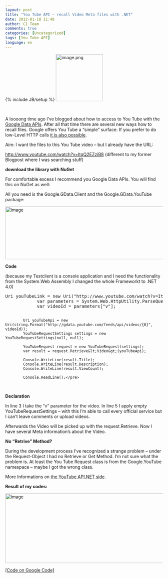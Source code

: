 ```yaml
---
layout: post
title: "You Tube API – recall Video Meta files with .NET"
date: 2012-01-18 11:48
author: CI Team
comments: true
categories: [Uncategorized]
tags: [You Tube API]
language: en
---
```

{% include JB/setup %}
<img style="background-image: none; padding-left: 0px; padding-right: 0px; padding-top: 0px; border: 0px;" title="image.png" src="{{BASE_PATH}}/assets/wp-images-de/image1387.png" border="0" alt="image.png" width="150" height="150" />

&nbsp;

A loooong time ago I’ve blogged about how to access to You Tube with the <a href="http://code.google.com/apis/youtube/getting_started.html#data_api">Google Data APIs</a>. After all that time there are several new ways how to recall files. Google offers You Tube a “simple” surface. If you prefer to do low-Level HTTP calls <a href="http://code.google.com/apis/youtube/2.0/developers_guide_protocol_audience.html">it is also possible</a>.

Aim: I want the files to this You Tube video – but I already have the URL:

<a href="http://www.youtube.com/watch?v=ItqQ2EZziB8">http://www.youtube.com/watch?v=ItqQ2EZziB8</a> (different to my former Blogpost where I was searching stuff)

<strong> </strong>

<strong>download the library with NuGet</strong>

<strong> </strong>

For comfortable excess I recommend you Google Data APIs. You will find this on NuGet as well:

All you need is the Google.GData.Client and the Google.GData.YouTube package:

<img style="background-image: none; padding-left: 0px; padding-right: 0px; padding-top: 0px; border: 0px;" title="image" src="{{BASE_PATH}}/assets/wp-images-de/image_thumb570.png" border="0" alt="image" width="537" height="168" />

<strong>Code</strong>

<strong> </strong>

(because my Testclient is a console application and I need the functionality from the System.Web Assembly I changed the whole Frameworkt to .NET 4.0)
<div id="scid:812469c5-0cb0-4c63-8c15-c81123a09de7:4b02cb9f-e4ee-45e5-9a0d-5166ef8197f1" class="wlWriterEditableSmartContent" style="margin: 0px; display: inline; float: none; padding: 0px;">
<pre class="c#">Uri youTubeLink = new Uri("http://www.youtube.com/watch?v=ItqQ2EZziB8");
            var parameters = System.Web.HttpUtility.ParseQueryString(youTubeLink.Query);
            var videoId = parameters["v"];

            Uri youTubeApi = new Uri(string.Format("http://gdata.youtube.com/feeds/api/videos/{0}", videoId));
            YouTubeRequestSettings settings = new YouTubeRequestSettings(null, null);

            YouTubeRequest request = new YouTubeRequest(settings);
            var result = request.Retrieve&lt;Video&gt;(youTubeApi);

            Console.WriteLine(result.Title);
            Console.WriteLine(result.Description);
            Console.WriteLine(result.ViewCount);

            Console.ReadLine();</pre>
</div>
<strong>Declaration</strong>

In line 3 I take the “v” parameter for the video. In line 5 I apply empty YouTubeRequestSettings – with this I’m able to call every official service but I can’t leave comments or upload videos.

Afterwards the Video will be picked up with the request.Retrieve. Now I have several Meta information’s about the Video.

<strong>No “Retrive” Method?</strong>

During the development process I’ve recognized a strange problem – under the Request-Object I had no Retrieve or Get Method. I’m not sure what the problem is. At least the You Tube Request class is from the Google.YouTube namespace – maybe I got the wrong class.

More Informations on <a href="http://code.google.com/apis/youtube/2.0/developers_guide_protocol.html">the YouTube API.NET side</a>.

<strong> </strong>

<strong>Result of my codes:</strong>

<img title="image" src="{{BASE_PATH}}/assets/wp-images-de/image_thumb571.png" border="0" alt="image" width="555" height="222" />

<a href="http://code.google.com/p/code-inside/source/browse/#git%2F2011%2Fyoutubeapi%253Fstate%253Dclosed">[Code on Google Code]</a>
